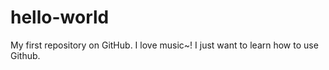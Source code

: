 hello-world
============
My first repository on GitHub.
I love music~! I just want to learn how to use Github.

